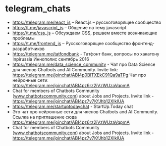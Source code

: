 # telegram_chats

* https://telegram.me/react_js – React.js – русскоговорящее сообщество
* https://t.me/javascript_js – Общение на тему javascript
* https://t.me/css_js – Обсуждаем CSS, решаем вместе возникающие проблемы
* https://t.me/frontend_js – Русскоговорящее сообщество  фронтенд-разработчиков
* https://telegram.me/tatfondbank - Татфонт банк, вопросы по хакатону Inpirussia Иннополис сентябрь 2016
* https://telegram.me/data_science_community - Чат про Data Science для членов Chatbots and AI Community.
  Invite link: https://telegram.me/joinchat/ABI4p0BlTXEkC91Qa9aTPg
  Чат про нейронные сети: https://telegram.me/joinchat/ABI4pz6rz2iVzWUzaVqpmA
* Chat for members of Chatbots Community (www.chatbotscommunity.com) about Jobs and Projects. Invite link - https://telegram.me/joinchat/ABI4pz7v7KfJhb12XIkIUA
* https://telegram.me/startuptodaychat - StartUp.Today chat
* Это чат про нейронные сети для членов Chatbots and AI Community. Ссылка на приглашение сюда https://telegram.me/joinchat/ABI4pz6rz2iVzWUzaVqpmA
* Chat for members of Chatbots Community (www.chatbotscommunity.com) about Jobs and Projects. Invite link - https://telegram.me/joinchat/ABI4pz7v7KfJhb12XIkIUA
